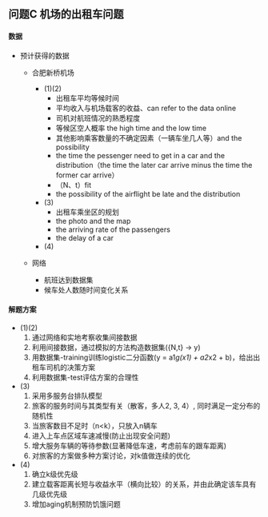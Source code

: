 ## 问题C 机场的出租车问题

#### 数据
- 预计获得的数据
  - 合肥新桥机场
    - (1)(2)
      - 出租车平均等候时间
      - 平均收入与机场载客的收益、can refer to the data online
      - 司机对航班情况的熟悉程度
      - 等候区空人概率 the high time and the low time
      - 其他影响乘客数量的不确定因素（一辆车坐几人等）and the possibility
      - the time the pessenger need to get in a car and the distribution（the time the later car arrive minus the time the former car arrive）
      - （N、t）fit
      - the possibility of the airflight be late and the distribution
    - (3)
      - 出租车乘坐区的规划
      - the photo and the map
      - the arriving rate of the passengers
      - the delay of a car
    - (4)
    
  - 网络
    - 航班达到数据集
    - 候车处人数随时间变化关系

#### 解题方案
- (1)(2)
  1. 通过网络和实地考察收集间接数据
  2. 利用间接数据，通过模拟的方法构造数据集({N,t} -> y)
  3. 用数据集-training训练logistic二分函数(y = a1*g(x1) + a2*x2 + b)，给出出租车司机的决策方案
  4. 利用数据集-test评估方案的合理性
- (3)
  1. 采用多服务台排队模型
  2. 旅客的服务时间与其类型有关（散客，多人2, 3, 4）, 同时满足一定分布的随机性
  3. 当旅客数目不足时（n<k），只放入n辆车
  4. 进入上车点区域车速减慢(防止出现安全问题)
  5. 增大服务车辆的等待参数(显著降低车速，考虑前车的跟车距离)
  6. 对旅客的方案做多种方案讨论，对k值做连续的优化
- (4)
  1. 确立k级优先级
  2. 建立载客距离长短与收益水平（横向比较）的关系，并由此确定该车具有几级优先级
  3. 增加aging机制预防饥饿问题
